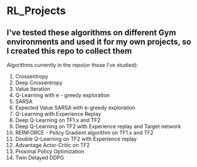 # RL_Projects

## I've tested these algorithms on different Gym environments and used it for my own projects, so I created this repo to collect them

Algorithms currently in the repo(or those I've studied):
1. Crossentropy
2. Deep Crossentropy
3. Value Iteration
4. Q-Learning with e - greedy exploration
5. SARSA
6. Expected Value SARSA with e-greedy exploration
7. Q-Learning with Experience Replay
8. Deep Q-Learning on TF1.x and TF2
9. Deep Q-Learning on TF2 with Experience replay and Target network
10. REINFORCE - Policy Gradient algorithm on TF1.x and TF2
11. Double Q-Learning on TF2 with Experience replay
12. Advantage Actor-Critic on TF2
13. Proximal Policy Optimization
14. Twin Delayed DDPG
